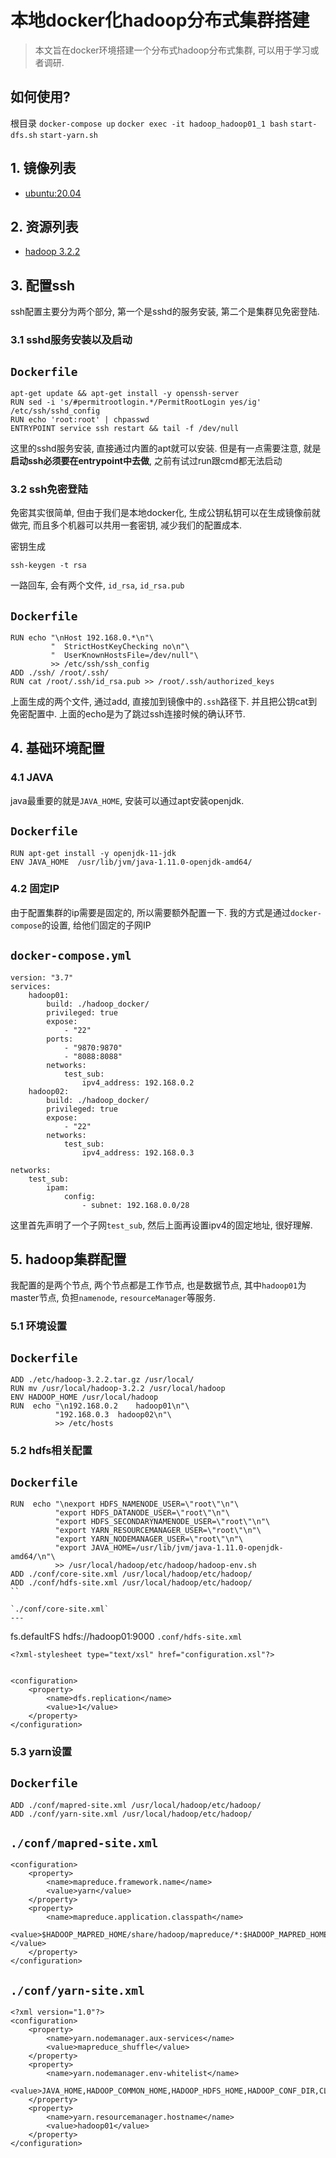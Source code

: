 # 本地docker化hadoop分布式集群搭建

> 本文旨在docker环境搭建一个分布式hadoop分布式集群, 可以用于学习或者调研.

## 如何使用?

根目录 `docker-compose up`
`docker exec -it hadoop_hadoop01_1 bash`
`start-dfs.sh`
`start-yarn.sh`


## 1. 镜像列表

* [ubuntu:20.04](https://hub.docker.com/_/ubuntu)

## 2. 资源列表

* [hadoop 3.2.2](https://hadoop.apache.org/releases.html)

## 3. 配置ssh

ssh配置主要分为两个部分, 第一个是sshd的服务安装, 第二个是集群见免密登陆.

### 3.1 sshd服务安装以及启动

`Dockerfile`
---
```
apt-get update && apt-get install -y openssh-server
RUN sed -i 's/#permitrootlogin.*/PermitRootLogin yes/ig' /etc/ssh/sshd_config
RUN echo 'root:root' | chpasswd
ENTRYPOINT service ssh restart && tail -f /dev/null
```

这里的sshd服务安装, 直接通过内置的apt就可以安装. 但是有一点需要注意, 就是**启动ssh必须要在entrypoint中去做**, 之前有试过run跟cmd都无法启动

### 3.2 ssh免密登陆

免密其实很简单, 但由于我们是本地docker化, 生成公钥私钥可以在生成镜像前就做完, 而且多个机器可以共用一套密钥, 减少我们的配置成本.

密钥生成
```
ssh-keygen -t rsa
```
一路回车, 会有两个文件, `id_rsa`, `id_rsa.pub`

`Dockerfile`
---

```
RUN echo "\nHost 192.168.0.*\n"\
         "  StrictHostKeyChecking no\n"\
         "  UserKnownHostsFile=/dev/null"\
         >> /etc/ssh/ssh_config
ADD ./ssh/ /root/.ssh/
RUN cat /root/.ssh/id_rsa.pub >> /root/.ssh/authorized_keys
```

上面生成的两个文件, 通过add, 直接加到镜像中的`.ssh`路径下. 并且把公钥cat到免密配置中.
上面的echo是为了跳过ssh连接时候的确认环节. 

## 4. 基础环境配置

### 4.1 JAVA

java最重要的就是`JAVA_HOME`, 安装可以通过apt安装openjdk.

`Dockerfile`
---
```
RUN apt-get install -y openjdk-11-jdk
ENV JAVA_HOME  /usr/lib/jvm/java-1.11.0-openjdk-amd64/
```

### 4.2 固定IP

由于配置集群的ip需要是固定的, 所以需要额外配置一下. 我的方式是通过`docker-compose`的设置, 给他们固定的子网IP

`docker-compose.yml`
---
```
version: "3.7"
services:
    hadoop01:
        build: ./hadoop_docker/
        privileged: true
        expose:
            - "22"
        ports:
            - "9870:9870"
            - "8088:8088"
        networks:
            test_sub:
                ipv4_address: 192.168.0.2
    hadoop02:
        build: ./hadoop_docker/
        privileged: true
        expose:
            - "22"
        networks:
            test_sub:
                ipv4_address: 192.168.0.3

networks:
    test_sub:
        ipam:
            config:
                - subnet: 192.168.0.0/28
```

这里首先声明了一个子网`test_sub`, 然后上面再设置ipv4的固定地址, 很好理解.

## 5. hadoop集群配置

我配置的是两个节点, 两个节点都是工作节点, 也是数据节点, 其中`hadoop01`为master节点, 负担`namenode`, `resourceManager`等服务.

### 5.1 环境设置

`Dockerfile`
---
```
ADD ./etc/hadoop-3.2.2.tar.gz /usr/local/
RUN mv /usr/local/hadoop-3.2.2 /usr/local/hadoop
ENV HADOOP_HOME /usr/local/hadoop
RUN  echo "\n192.168.0.2    hadoop01\n"\
          "192.168.0.3  hadoop02\n"\
          >> /etc/hosts
```

### 5.2 hdfs相关配置

`Dockerfile`
---
```
RUN  echo "\nexport HDFS_NAMENODE_USER=\"root\"\n"\
          "export HDFS_DATANODE_USER=\"root\"\n"\
          "export HDFS_SECONDARYNAMENODE_USER=\"root\"\n"\
          "export YARN_RESOURCEMANAGER_USER=\"root\"\n"\
          "export YARN_NODEMANAGER_USER=\"root\"\n"\
          "export JAVA_HOME=/usr/lib/jvm/java-1.11.0-openjdk-amd64/\n"\
          >> /usr/local/hadoop/etc/hadoop/hadoop-env.sh
ADD ./conf/core-site.xml /usr/local/hadoop/etc/hadoop/
ADD ./conf/hdfs-site.xml /usr/local/hadoop/etc/hadoop/
``

`./conf/core-site.xml`
---
```
<?xml version="1.0" encoding="UTF-8"?>
<?xml-stylesheet type="text/xsl" href="configuration.xsl"?>

<configuration>
    <property>
        <name>fs.defaultFS</name>
        <value>hdfs://hadoop01:9000</value>
    </property>
</configuration
```

`.conf/hdfs-site.xml`
---
```
<?xml-stylesheet type="text/xsl" href="configuration.xsl"?>


<configuration>
    <property>
        <name>dfs.replication</name>
        <value>1</value>
    </property>
</configuration>
```

### 5.3 yarn设置

`Dockerfile`
---
```
ADD ./conf/mapred-site.xml /usr/local/hadoop/etc/hadoop/
ADD ./conf/yarn-site.xml /usr/local/hadoop/etc/hadoop/
```

`./conf/mapred-site.xml`
---
```
<configuration>
    <property>
        <name>mapreduce.framework.name</name>
        <value>yarn</value>
    </property>
    <property>
        <name>mapreduce.application.classpath</name>
        <value>$HADOOP_MAPRED_HOME/share/hadoop/mapreduce/*:$HADOOP_MAPRED_HOME/share/hadoop/mapreduce/lib/*</value>
    </property>
</configuration>
```

`./conf/yarn-site.xml`
---
```
<?xml version="1.0"?>
<configuration>
    <property>
        <name>yarn.nodemanager.aux-services</name>
        <value>mapreduce_shuffle</value>
    </property>
    <property>
        <name>yarn.nodemanager.env-whitelist</name>
        <value>JAVA_HOME,HADOOP_COMMON_HOME,HADOOP_HDFS_HOME,HADOOP_CONF_DIR,CLASSPATH_PREPEND_DISTCACHE,HADOOP_YARN_HOME,HADOOP_MAPRED_HOME</value>
    </property>
    <property>
        <name>yarn.resourcemanager.hostname</name>
        <value>hadoop01</value>
    </property>
</configuration>
```

